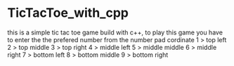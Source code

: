 # TicTacToe_with_cpp
this is a simple tic tac toe game build with c++, 
to play this game you have to enter the the prefered number from the number pad cordinate
1 > top left
2 > top middle
3 > top right
4 > middle left
5 > middle middle
6 > middle right
7 > bottom left
8 > bottom middle
9 > bottom right
